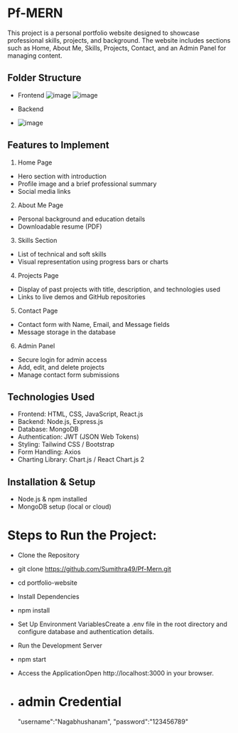 # Pf-MERN
This project is a personal portfolio website designed to showcase professional skills, projects, and background. The website includes sections such as Home, About Me, Skills, Projects, Contact, and an Admin Panel for managing content.

## Folder Structure
- Frontend
![image](https://github.com/user-attachments/assets/3691ecc8-0f26-4512-83d8-676765a88aeb)
![image](https://github.com/user-attachments/assets/0997d12c-dd48-4b70-8316-02887aa97f29)

- Backend
- ![image](https://github.com/user-attachments/assets/ad9a754a-dd40-4351-afec-53482720e37e)




## Features to Implement
1. Home Page
- Hero section with introduction
- Profile image and a brief professional summary
- Social media links
2. About Me Page
- Personal background and education details
- Downloadable resume (PDF)
3. Skills Section
- List of technical and soft skills
- Visual representation using progress bars or charts
4. Projects Page
- Display of past projects with title, description, and technologies used
- Links to live demos and GitHub repositories
5. Contact Page
- Contact form with Name, Email, and Message fields
- Message storage in the database
6. Admin Panel
- Secure login for admin access
- Add, edit, and delete projects
- Manage contact form submissions
## Technologies Used
- Frontend: HTML, CSS, JavaScript, React.js
- Backend: Node.js, Express.js
- Database: MongoDB
- Authentication: JWT (JSON Web Tokens)
- Styling: Tailwind CSS / Bootstrap
- Form Handling: Axios
- Charting Library: Chart.js / React Chart.js 2
## Installation & Setup
- Node.js & npm installed
- MongoDB setup (local or cloud)
# Steps to Run the Project:
- Clone the Repository
- git clone https://github.com/Sumithra49/Pf-Mern.git
- cd portfolio-website
- Install Dependencies
- npm install
- Set Up Environment VariablesCreate a .env file in the root directory and configure database and authentication details.
- Run the Development Server
- npm start
- Access the ApplicationOpen http://localhost:3000 in your browser.

- # admin Credential

     "username":"Nagabhushanam",
     "password":"123456789"
